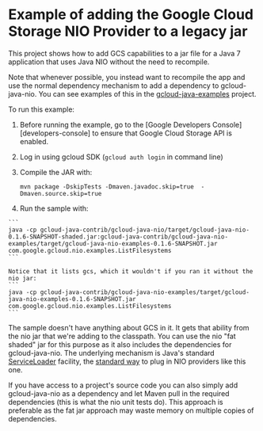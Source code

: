 Example of adding the Google Cloud Storage NIO Provider to a legacy jar
=======================================================================

This project shows how to add GCS capabilities to a jar file for a Java 7 application
that uses Java NIO without the need to recompile.

Note that whenever possible, you instead want to recompile the app and use the normal
dependency mechanism to add a dependency to gcloud-java-nio. You can see examples of
this in the [gcloud-java-examples](../../gcloud-java-examples) project.

To run this example:

1. Before running the example, go to the [Google Developers Console][developers-console] to ensure that Google Cloud Storage API is enabled.

2. Log in using gcloud SDK (`gcloud auth login` in command line)

3. Compile the JAR with:
    ```
    mvn package -DskipTests -Dmaven.javadoc.skip=true  -Dmaven.source.skip=true
    ```

4.    Run the sample with:

    ```
    java -cp gcloud-java-contrib/gcloud-java-nio/target/gcloud-java-nio-0.1.6-SNAPSHOT-shaded.jar:gcloud-java-contrib/gcloud-java-nio-examples/target/gcloud-java-nio-examples-0.1.6-SNAPSHOT.jar com.google.gcloud.nio.examples.ListFilesystems
    ```

    Notice that it lists gcs, which it wouldn't if you ran it without the nio jar:
    ```
    java -cp gcloud-java-contrib/gcloud-java-nio-examples/target/gcloud-java-nio-examples-0.1.6-SNAPSHOT.jar com.google.gcloud.nio.examples.ListFilesystems
    ```

The sample doesn't have anything about GCS in it. It gets that ability from the nio jar that
we're adding to the classpath. You can use the nio "fat shaded" jar for this purpose as it also
includes the dependencies for gcloud-java-nio.
The underlying mechanism is Java's standard [ServiceLoader](https://docs.oracle.com/javase/7/docs/api/java/util/ServiceLoader.html)
facility, the [standard way](http://docs.oracle.com/javase/7/docs/technotes/guides/io/fsp/filesystemprovider.html) to plug in NIO providers like this one.

If you have access to a project's source code you can also simply add gcloud-java-nio as
a dependency and let Maven pull in the required dependencies (this is what the nio unit tests do).
This approach is preferable as the fat jar approach may waste memory on multiple copies of dependencies.
